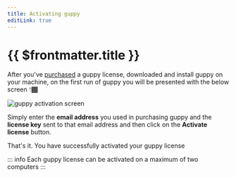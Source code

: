 ```yaml
---
title: Activating guppy
editLink: true
---
```


# {{ $frontmatter.title }}

After you've [purchased](https://guppy.sailscasts.com/#buy) a guppy license, downloaded and install guppy on your machine, on the first run of guppy you will be presented with the below screen 👇🏾

![guppy activation screen](/images/guppy/guppy-activation-screen.png)

Simply enter the **email address** you used in purchasing guppy and the **license key** sent to that email address and then click on the **Activate license** button.

That's it. You have successfully activated your guppy license

::: info
Each guppy license can be activated on a maximum of two computers
:::
